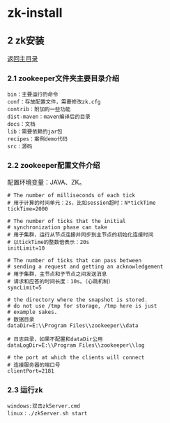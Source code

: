 # zk-install

## 2 zk安装
[返回主目录](../README.md)

### 2.1 zookeeper文件夹主要目录介绍

    bin：主要运行的命令
    conf：存放配置文件，需要修改zk.cfg
    contrib：附加的一些功能
    dist-maven：maven编译后的目录
    docs：文档
    lib：需要依赖的jar包
    recipes：案例demo代码
    src：源码

### 2.2 zookeeper配置文件介绍
配置环境变量：JAVA、ZK。

    # The number of milliseconds of each tick
    # 用于计算的时间单元：2s，比如session超时：N*tickTime
    tickTime=2000
    
    # The number of ticks that the initial 
    # synchronization phase can take
    # 用于集群，运行从节点连接并同步到主节点的初始化连接时间
    # 以tickTime的整数倍表示：20s
    initLimit=10
    
    # The number of ticks that can pass between 
    # sending a request and getting an acknowledgement
    # 用于集群，主节点和子节点之间发送消息
    # 请求和应答的时间长度：10s。（心跳机制）
    syncLimit=5
    
    # the directory where the snapshot is stored.
    # do not use /tmp for storage, /tmp here is just 
    # example sakes.
    # 数据目录
    dataDir=E:\\Program Files\\zookeeper\\data
    
    # 日志目录，如果不配置和dataDir公用
    dataLogDir=E:\\Program Files\\zookeeper\\log
    
    # the port at which the clients will connect
    # 连接服务器的端口号
    clientPort=2181


### 2.3 运行zk   
    windows:双击zkServer.cmd
    linux：./zkServer.sh start
    
